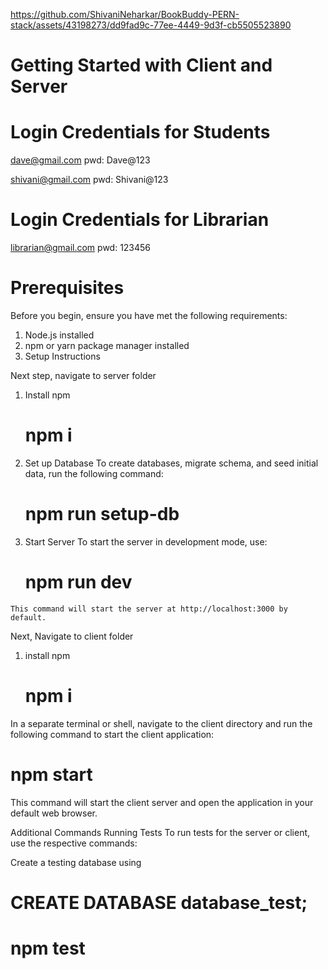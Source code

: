 https://github.com/ShivaniNeharkar/BookBuddy-PERN-stack/assets/43198273/dd9fad9c-77ee-4449-9d3f-cb5505523890


# Getting Started with Client and Server
# Login Credentials for Students
  dave@gmail.com
  pwd:  Dave@123

  shivani@gmail.com
   pwd:  Shivani@123

# Login Credentials for Librarian
  librarian@gmail.com
   pwd:  123456

# Prerequisites
Before you begin, ensure you have met the following requirements:

1. Node.js installed
2. npm or yarn package manager installed
3. Setup Instructions


Next step, navigate to server folder

  1. Install npm
     # npm i
     
     
  2. Set up Database
    To create databases, migrate schema, and seed initial data, run the following command:

      # npm run setup-db


  3. Start Server
    To start the server in development mode, use:

      # npm run dev
    This command will start the server at http://localhost:3000 by default.


Next, Navigate to client folder
1. install npm
   # npm i
In a separate terminal or shell, navigate to the client directory and run the following command to start the client application:


# npm start
This command will start the client server and open the application in your default web browser.

Additional Commands
Running Tests
To run tests for the server or client, use the respective commands:

Create a testing database using 

# CREATE DATABASE database_test;

# npm test     



